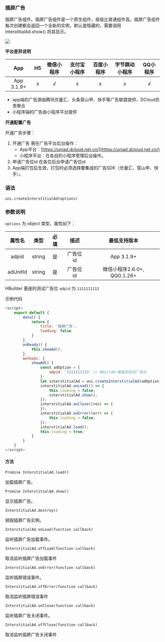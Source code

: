### 插屏广告

插屏广告组件。插屏广告组件是一个原生组件，层级比普通组件高。插屏广告组件每次创建都会返回一个全新的实例，默认是隐藏的，需要调用 InterstitialAd.show() 将其显示。

![](https://vkceyugu.cdn.bspapp.com/VKCEYUGU-a90b5f95-90ba-4d30-a6a7-cd4d057327db/5dc1ce6b-b786-4175-aec5-dd2ab4a5e34c.png)

**平台差异说明**

|App|H5|微信小程序|支付宝小程序|百度小程序|字节跳动小程序|QQ小程序|
|:-:|:-:|:-:|:-:|:-:|:-:|:-:|
|App 3.1.9+|x|√|x|x|x|√|

- app端的广告源由腾讯优量汇、头条穿山甲、快手等广告联盟提供，DCloud负责聚合
- 小程序端的广告由小程序平台提供

**开通配置广告**

开通广告步骤：
1. 开通广告
需在广告平台后台操作：
    * App平台：[https://uniad.dcloud.net.cn/](https://uniad.dcloud.net.cn/)
    * 小程序平台：在各自的小程序管理后台操作。
2. 申请广告位id
在各位后台申请广告位id
3. App端打包后生效，打包时必须选择要集成的广告SDK（优量汇、穿山甲、快手）。

### 语法

`uni.createInterstitialAd(options)`

### 参数说明

`options` 为 object 类型，属性如下：

|属性名		|类型		|必填	|描述			|最低支持版本	|
|:-:|:-:|:-:|:-:|:-:|
|adpid	  |string	|	是|广告位 id |App 3.1.9+|
|adUnitId	|string	|	是|广告位 id |微信小程序2.6.0+, QQ0.1.26+|


HBuilder 基座的测试广告位 `adpid` 为 `1111111113`


示例代码

```js
<script>
	export default {
		data() {
			return {
				title: '插屏广告',
				loading: false
			}
		},
		onReady() {
			this.showAd();
		},
		methods: {
			showAd() {
				const adOption = {
					adpid: '1111111113' // HBuilder基座的测试广告位
				};
				let interstitialAd = uni.createInterstitialAd(adOption);
				interstitialAd.onLoad(() => {
					this.loading = false;
					interstitialAd.show();
				});
				interstitialAd.onClose((res) => {
				});
				interstitialAd.onError((err) => {
					this.loading = false;
				});
				interstitialAd.load();
				this.loading = true;
			}
		}
	}
</script>

```


#### 方法

`Promise InterstitialAd.load()`

加载插屏广告。

`Promise InterstitialAd.show()`

显示插屏广告。

`InterstitialAd.destroy()`

销毁插屏广告实例。

`InterstitialAd.onLoad(function callback)`

监听插屏广告加载事件。

`InterstitialAd.offLoad(function callback)`

取消监听插屏广告加载事件

`InterstitialAd.onError(function callback)`

监听插屏错误事件。

`InterstitialAd.offError(function callback)`

取消监听插屏错误事件

`InterstitialAd.onClose(function callback)`

监听插屏广告关闭事件。

`InterstitialAd.offClose(function callback)`

取消监听插屏广告关闭事件
